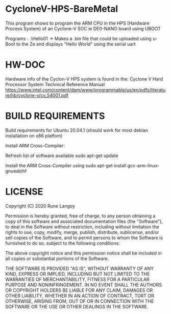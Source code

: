 # CycloneV-HPS-BareMetal
This program shows to program the ARM CPU in the HPS (Hardware Process System) of an Cyclone-V SOC ie DE0-NANO board using UBOOT 


Programs :
.\Hello01 ->  Makes a .bin file that could be uploaded using u-Boot 
               to the Ze and displays "Hello World" using the serial uart


HW-DOC
=======
Hardware info of the Cyclon-V HPS system is found in the:
	Cyclone V Hard Processor System
	Technical Reference Manual
https://www.intel.com/content/dam/www/programmable/us/en/pdfs/literature/hb/cyclone-v/cv_54001.pdf


BUILD REQUIREMENTS
===================

Build requirements for Ubuntu 20.04.1 (should work for most debian
installation on x86 platfom)

Install ARM Cross-Compiler:

   Refresh list of software available
      sudo apt-get update

   Install the ARM Cross-Compiler using 
      sudo apt-get install gcc-arm-linux-gnueabihf


LICENSE
==========

Copyright (C) 2020  Rune Langoy

Permission is hereby granted, free of charge, to any person obtaining a copy
of this software and associated documentation files (the "Software"), to
deal in the Software without restriction, including without limitation the
rights to use, copy, modify, merge, publish, distribute, sublicense, and/or
sell copies of the Software, and to permit persons to whom the Software is
furnished to do so, subject to the following conditions:

The above copyright notice and this permission notice shall be included in
all copies or substantial portions of the Software.

THE SOFTWARE IS PROVIDED "AS IS", WITHOUT WARRANTY OF ANY KIND, EXPRESS OR
IMPLIED, INCLUDING BUT NOT LIMITED TO THE WARRANTIES OF MERCHANTABILITY,
FITNESS FOR A PARTICULAR PURPOSE AND NONINFRINGEMENT. IN NO EVENT SHALL THE
AUTHORS OR COPYRIGHT HOLDERS BE LIABLE FOR ANY CLAIM, DAMAGES OR OTHER
LIABILITY, WHETHER IN AN ACTION OF CONTRACT, TORT OR OTHERWISE, ARISING
FROM, OUT OF OR IN CONNECTION WITH THE SOFTWARE OR THE USE OR OTHER DEALINGS
IN THE SOFTWARE.

